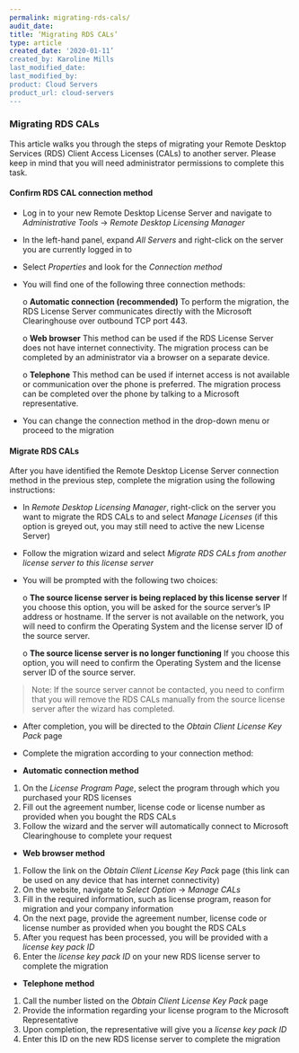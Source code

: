 ```yaml
---
permalink: migrating-rds-cals/
audit_date:
title: ‘Migrating RDS CALs’
type: article
created_date: '2020-01-11’
created_by: Karoline Mills
last_modified_date:
last_modified_by:
product: Cloud Servers
product_url: cloud-servers
---
```


### Migrating RDS CALs

This article walks you through the steps of migrating your Remote Desktop Services (RDS) Client Access Licenses (CALs) to another server. Please keep in mind that you will need administrator permissions to complete this task.

#### Confirm RDS CAL connection method

-	Log in to your new Remote Desktop License Server and navigate to *Administrative Tools* -> *Remote Desktop Licensing Manager*
-	In the left-hand panel, expand *All Servers* and right-click on the server you are currently logged in to
-	Select *Properties* and look for the *Connection method*
-	You will find one of the following three connection methods:

    o	**Automatic connection (recommended)**
To perform the migration, the RDS License Server communicates directly with the Microsoft Clearinghouse over outbound TCP port 443.

    o	**Web browser**
This method can be used if the RDS License Server does not have internet connectivity. The migration process can be completed by an administrator via a browser on a separate device.

    o	**Telephone**
This method can be used if internet access is not available or communication over the phone is preferred. The migration process can be completed over the phone by talking to a Microsoft representative.
-	You can change the connection method in the drop-down menu or proceed to the migration

#### Migrate RDS CALs

After you have identified the Remote Desktop License Server connection method in the previous step, complete the migration using the following instructions:

-	In *Remote Desktop Licensing Manager*, right-click on the server you want to migrate the RDS CALs to and select *Manage Licenses* 
(if this option is greyed out, you may still need to active the new License Server)
-	Follow the migration wizard and select *Migrate RDS CALs from another license server to this license server*
-	You will be prompted with the following two choices:

    o	**The source license server is being replaced by this license server**
	If you choose this option, you will be asked for the source server’s IP address or hostname. If the server is not available on the network, you will need to confirm the Operating System and the license server ID of the source server.
	
    o	**The source license server is no longer functioning**
If you choose this option, you will need to confirm the Operating System and the license server ID of the source server.

>Note: If the source server cannot be contacted, you need to confirm that you will remove the RDS CALs manually from the source license server after the wizard has completed.

-	After completion, you will be directed to the *Obtain Client License Key Pack* page

-	Complete the migration according to your connection method:

-	**Automatic connection method**
1.	On the *License Program Page*, select the program through which you purchased your RDS licenses
2.	Fill out the agreement number, license code or license number as provided when you bought the RDS CALs
3.	Follow the wizard and the server will automatically connect to Microsoft Clearinghouse to complete your request

-	**Web browser method**
1.	Follow the link on the *Obtain Client License Key Pack* page (this link can be used on any device that has internet connectivity)
2.	On the website, navigate to *Select Option* -> *Manage CALs*
3.	Fill in the required information, such as license program, reason for migration and your company information
4.	On the next page, provide the agreement number, license code or license number as provided when you bought the RDS CALs
5.	After you request has been processed, you will be provided with a *license key pack ID*
6.	Enter the *license key pack ID* on your new RDS license server to complete the migration

-	**Telephone method**
1.	Call the number listed on the *Obtain Client License Key Pack* page
2.	Provide the information regarding your license program to the Microsoft Representative
3.	Upon completion, the representative will give you a *license key pack ID*
4.	Enter this ID on the new RDS license server to complete the migration
